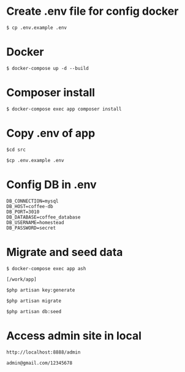 # Create .env file for config docker
```
$ cp .env.example .env
```
# Docker
```
$ docker-compose up -d --build

```

# Composer install
```
$ docker-compose exec app composer install

```
# Copy .env of app
```
$cd src

$cp .env.example .env

```
# Config DB in .env 
```
DB_CONNECTION=mysql
DB_HOST=coffee-db
DB_PORT=3010
DB_DATABASE=coffee_database
DB_USERNAME=homestead
DB_PASSWORD=secret

```

# Migrate and seed data
```
$ docker-compose exec app ash

[/work/app]

$php artisan key:generate

$php artisan migrate

$php artisan db:seed

```

# Access admin site in local

```
http://localhost:8888/admin

admin@gmail.com/12345678

```
